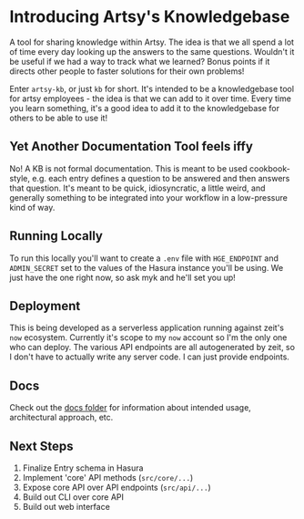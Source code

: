# Introducing Artsy's Knowledgebase

A tool for sharing knowledge within Artsy. The idea is that we all spend a lot of time every day
looking up the answers to the same questions. Wouldn't it be useful if we had a way to track
what we learned? Bonus points if it directs other people to faster solutions for their own problems!

Enter `artsy-kb`, or just `kb` for short. It's intended to be a knowledgebase tool for artsy employees -
the idea is that we can add to it over time. Every time you learn something, it's a good idea to add
it to the knowledgebase for others to be able to use it!

## Yet Another Documentation Tool feels iffy

No! A KB is not formal documentation. This is meant to be used cookbook-style, e.g. each entry defines
a question to be answered and then answers that question. It's meant to be quick, idiosyncratic, a little
weird, and generally something to be integrated into your workflow in a low-pressure kind of way.

## Running Locally

To run this locally you'll want to create a `.env` file with `HGE_ENDPOINT` and `ADMIN_SECRET` set to the
values of the Hasura instance you'll be using. We just have the one right now, so ask myk and he'll set
you up!

## Deployment

This is being developed as a serverless application running against zeit's `now` ecosystem. Currently it's
scope to my `now` account so I'm the only one who can deploy. The various API endpoints are all autogenerated
by zeit, so I don't have to actually write any server code. I can just provide endpoints.

## Docs

Check out the [docs folder](/docs) for information about intended usage, architectural approach, etc.

## Next Steps

1. Finalize Entry schema in Hasura
2. Implement 'core' API methods (`src/core/...`)
3. Expose core API over API endpoints (`src/api/...`)
4. Build out CLI over core API
5. Build out web interface
